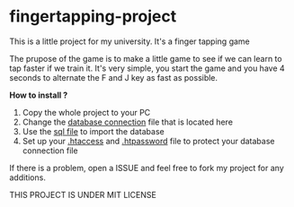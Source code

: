 # fingertapping-project
This is a little project for my university. It's a finger tapping game

The prupose of the game is to make a little game to see if we can learn to tap faster if we train it.
It's very simple, you start the game and you have 4 seconds to alternate the F and J key as fast as possible.


<b>How to install ?</b>
<ol>
  <li>Copy the whole project to your PC</li>
  <li>Change the <a href="https://github.com/jojotjebaby/fingertapping-project/blob/master/ext/connection.php">database connection</a> file that is located here</li>
  <li>Use the <a href="https://github.com/jojotjebaby/fingertapping-project/blob/master/GAME_DATABASE.sql">sql file</a> to import the database</li>
  <li>Set up your <a href="https://github.com/jojotjebaby/fingertapping-project/blob/master/ext/.htaccess">.htaccess</a> and <a href="https://github.com/jojotjebaby/fingertapping-project/blob/master/ext/.htpassword">.htpassword</a> file to protect your database connection file</li>
</ol>

If there is a problem, open a ISSUE and feel free to fork my project for any additions.

THIS PROJECT IS UNDER MIT LICENSE
